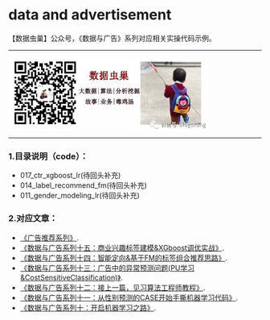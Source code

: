 # data and advertisement

【数据虫巢】公众号，《数据与广告》系列对应相关实操代码示例。

-------------------------------

<img src="./img/wechat.png" width="400" height="145" alt="数据虫巢" align=center>

-------------------------------

### 1.目录说明（code）：

* 017_ctr_xgboost_lr(待回头补充)
* 014_label_recommend_fm(待回头补充)
* 011_gender_modeling_lr(待回头补充)

### 2.对应文章：

* [《广告推荐系列》](http://mp.weixin.qq.com/mp/homepage?__biz=MzAxMjM2MTY0OQ==&hid=6&sn=750be92b33a5a02673d9ba5812bbfbe5&scene=18#wechat_redirect "《广告推荐系列》"). 
* [《数据与广告系列十五：商业兴趣标签建模&XGboost调优实战》](https://mp.weixin.qq.com/s/be2mUrnnDWIkq1fBD61ibA).
* [《数据与广告系列十四：智能定向&基于FM的标签组合推荐思路》](https://mp.weixin.qq.com/s/g6jlbfYa0m1uU6zC_WyrOA).
* [《数据与广告系列十三：广告中的异常预测问题(PU学习&CostSensitiveClassification)》](https://mp.weixin.qq.com/s/O2ih7S7h0Adoh0XmxCc1tA).
* [《数据与广告系列十二：接上一篇，见习算法工程师教程》](https://mp.weixin.qq.com/s/JgJpb-A325KFrIpTuciQsQ).
* [《数据与广告系列十一：从性别预测的CASE开始手撕机器学习代码》](https://mp.weixin.qq.com/s/djH-2iHjwRkcki5WSMIIzA).
* [《数据与广告系列十：开启机器学习之路》](https://mp.weixin.qq.com/s/y1LNQfypOdT6tiJZnZcQpQ).



